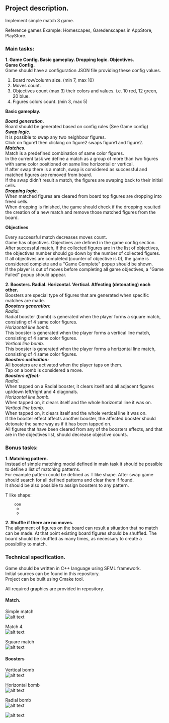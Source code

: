 ## Project description.

Implement simple match 3 game.

Reference games Example: Homescapes, Garedenscapes in AppStore, PlayStore.

### Main tasks:

**1.  Game Config. Basic gameplay. Dropping logic. Objectives.** <br/>
**Game Config.** <br/>
Game should have a configuration JSON file providing these config values. <br/>
1. Board row/column size. (min 7, max 10)
2. Moves count.
3. Objectives count (max 3) their colors and values. i.e. 10 red, 12 green, 20 blue.
4. Figures colors count. (min 3, max 5)

**Basic gameplay.** <br/>

***Board generation.*** <br/>
Board should be generated based on config rules (See Game config) <br/>
***Swap logic.*** <br/>
It is possible to swap any two neighbour figures. <br/>
Click on figure1 then clicking on figure2 swaps figure1 and figure2. <br/>
***Matches.*** <br/>
Match is a predefined combination of same color figures. <br/>
In the current task we define a match as a group of more than two figures with same color positioned on same line horizontal or vertical. <br/>
If after swap there is a match, swap is considered as successful and matched figures are removed from board. <br/>
If the swap didn't result a match, the figures are swaping back to their initial cells. <br/>
***Dropping logic.*** <br/>
When matched figures are cleared from board top figures are dropping into freed cells. <br/>
When dropping is finished, the game should check if the dropping resulted the creation of a new match and remove those matched figures from the board. <br/>

**Objectives** <br/>

Every successful match decreases moves count. <br/>
Game has objectives. Objectives are defined in the game config section. <br/>
After successful match, if the collected figures are in the list of objectives, the objectives number should go down by the number of collected figures. <br/>
If all objectives are completed (counter of objective is 0), the game is considered complete and a "Game Complete" popup should be shown. <br/>
If the player is out of moves before completing all game objectives, a "Game Failed" popup should appear. <br/>

**2. Boosters. Radial. Horizontal. Vertical. Affecting (detonating) each other.** <br/>
Boosters are special type of figures that are generated when specific matches are made. <br/> 
***Boosters generation:*** <br/>
*Radial.* <br/>
Radial booster (bomb) is generated when the player forms a square match, consisting of 4 same color figures. <br/>
*Horizontal line bomb.*  <br/>
This booster is generated when the player forms a vertical line match, consisting of 4 same color figures. <br/>
*Vertical line bomb*. <br/>
This booster is generated when the player forms a horizontal line match, consisting of 4 same color figures. <br/>
***Boosters activation:*** <br/>
All boosters are activated when the player taps on them. <br/>
Tap on a bomb is considered a move.  <br/>
***Boosters effect:*** <br/>
*Radial.* <br/>
When tapped on a Radial booster, it clears itself and all adjacent figures up/down left/right and 4 diagonals. <br/>
*Horizontal line bomb.* <br/>
When tapped on, it clears itself and the whole horizontal line it was on. <br/>
*Vertical line bomb.* <br/>
When tapped on, it clears itself and the whole vertical line it was on. <br/>
If the booster effect affects another booster, the affected booster should detonate the same way as if it has been tapped on. <br/>
All figures that have been cleared from any of the boosters effects, and that are in the objectives list, should decrease objective counts. <br/>


### Bonus tasks:

**1. Matching pattern.** <br/>
Instead of simple matching model defined in main task it should be possible to define a list of matching patterns. <br/>
For example pattern could be defined as T like shape. After swap game should search for all defined patterns and clear them if found. <br/>
It should be also possible to assign boosters to any pattern. <br/>

T like shape: <br/>
```
    ooo
     o
     o
```

**2. Shuffle if there are no moves.** <br/>
The alignment of figures on the board can result a situation that no match can be made. At that point existing board figures should be shuffled. The board should be shuffled as many times, as necessary to create a possibility to match.

### Technical specification. 
Game should be written in C++ language using SFML framework. <br/>
Initial sources can be found in this repository. <br/>
Project can be built using Cmake tool.  <br/>

All required graphics are provided in repository. <br/>

#### Match.

Simple match <br/>
![alt text](https://github.com/Playrix-AM/DevTestGame/blob/master/doc/resources/simple_match.jpg)

Match 4. <br>
![alt text](https://github.com/Playrix-AM/DevTestGame/blob/master/doc/resources/horizontal_4_match_wo_bomb.jpg)

Square match <br/>
![alt text](https://github.com/Playrix-AM/DevTestGame/blob/master/doc/resources/square_match_wo_bomb.jpg)

#### Boosters <br/>

Vertical bomb <br/>
![alt text](https://github.com/Playrix-AM/DevTestGame/blob/master/doc/resources/horizontal_4_match.jpg)

Horizontal bomb <br/>
![alt text](https://github.com/Playrix-AM/DevTestGame/blob/master/doc/resources/vertical_4_match.jpg)

Radial bomb <br/>
![alt text](https://github.com/Playrix-AM/DevTestGame/blob/master/doc/resources/square_match.jpg)


![alt text](https://github.com/Playrix-AM/DevTestGame/blob/master/doc/resources/preview.jpg)
